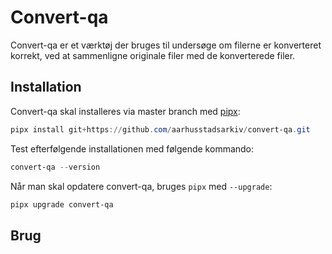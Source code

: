 # Convert-qa

Convert-qa er et værktøj der bruges til undersøge om filerne er konverteret korrekt, ved at sammenligne originale filer med de konverterede filer.

## Installation
Convert-qa skal installeres via master branch med [pipx](pipx.md):

```powershell
pipx install git+https://github.com/aarhusstadsarkiv/convert-qa.git
```

Test efterfølgende installationen med følgende kommando:

```powershell
convert-qa --version
```

Når man skal opdatere convert-qa, bruges `pipx` med `--upgrade`:

```powershell
pipx upgrade convert-qa
```

## Brug